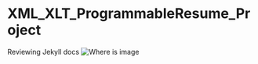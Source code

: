 # XML_XLT_ProgrammableResume_Project
Reviewing Jekyll docs
<img src="https://github.com/RayNieva/XML_XLT_ProgrammableResume_Project/blob/master/ezgif.com-gif-maker.gif" alt="Where is image">

